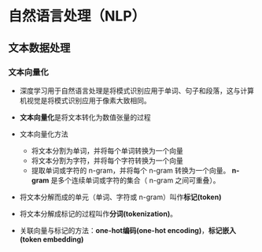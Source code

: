 # 自然语言处理（NLP）

## 文本数据处理

### 文本向量化

* 深度学习用于自然语言处理是将模式识别应用于单词、句子和段落，这与计算机视觉是将模式识别应用于像素大致相同。  
* **文本向量化**是将文本转化为数值张量的过程
* 文本向量化方法
  * 将文本分割为单词，并将每个单词转换为一个向量
  *  将文本分割为字符，并将每个字符转换为一个向量
  *  提取单词或字符的 n-gram，并将每个 n-gram 转换为一个向量。 **n-gram** 是多个连续单词或字符的集合（ n-gram 之间可重叠）。

* 将文本分解而成的单元（单词、字符或 n-gram）叫作**标记(token)**
* 将文本分解成标记的过程叫作**分词(tokenization)**。
* 关联向量与标记的方法：**one-hot编码(one-hot encoding)**，**标记嵌入(token embedding)**

